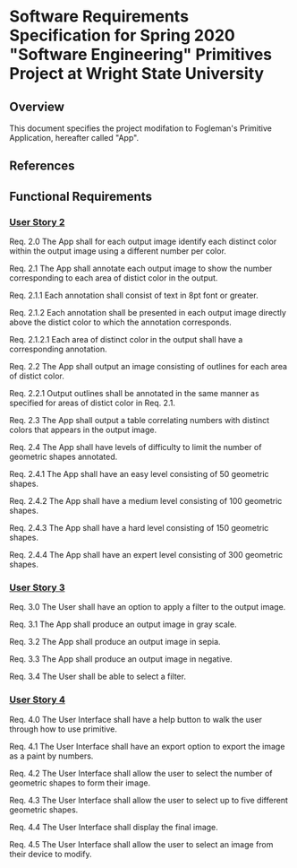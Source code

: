 # Software Requirements Specification for Spring 2020 "Software Engineering" Primitives Project at Wright State University

## Overview

This document specifies the project modifation to Fogleman's Primitive Application, hereafter called "App".

## References

## Functional Requirements

### [User Story 2 ](features.md "Ref. Features And User Stories")


Req. 2.0 The App shall for each output image identify each distinct color within the output image using a different number per color.

Req. 2.1 The App shall annotate each output image to show the number corresponding to each area of distict color in the output.

Req. 2.1.1 Each annotation shall consist of text in 8pt font or greater.

Req. 2.1.2 Each annotation shall be presented in each output image directly above the distict color to which the annotation corresponds.

Req. 2.1.2.1 Each area of distinct color in the output shall have a corresponding annotation.

Req. 2.2 The App shall output an image consisting of outlines for each area of distict color.
 
Req. 2.2.1 Output outlines shall be annotated in the same manner as specified for areas of distict color in Req. 2.1.

Req. 2.3 The App shall output a table correlating numbers with distinct colors that appears in the output image.

Req. 2.4 The App shall have levels of difficulty to limit the number of geometric shapes annotated.

Req. 2.4.1 The App shall have an easy level consisting of 50 geometric shapes.

Req. 2.4.2 The App shall have a medium level consisting of 100 geometric shapes.

Req. 2.4.3 The App shall have a hard level consisting of 150 geometric shapes. 

Req. 2.4.4 The App shall have an expert level consisting of 300 geometric shapes. 

### [User Story 3 ](features.md "Ref. Features And User Stories")

Req. 3.0 The User shall have an option to apply a filter to the output image. 

Req. 3.1 The App shall produce an output image in gray scale.

Req. 3.2 The App shall produce an output image in sepia. 

Req. 3.3 The App shall produce an output image in negative.

Req. 3.4 The User shall be able to select a filter.

### [User Story 4 ](features.md "Ref. Features And User Stories")

Req. 4.0 The User Interface shall have a help button to walk the user through how to use primitive.

Req. 4.1 The User Interface shall have an export option to export the image as a paint by numbers.

Req. 4.2 The User Interface shall allow the user to select the number of geometric shapes to form their image.

Req. 4.3 The User Interface shall allow the user to select up to five different geometric shapes.

Req. 4.4 The User Interface shall display the final image.

Req. 4.5 The User Interface shall allow the user to select an image from their device to modify.
